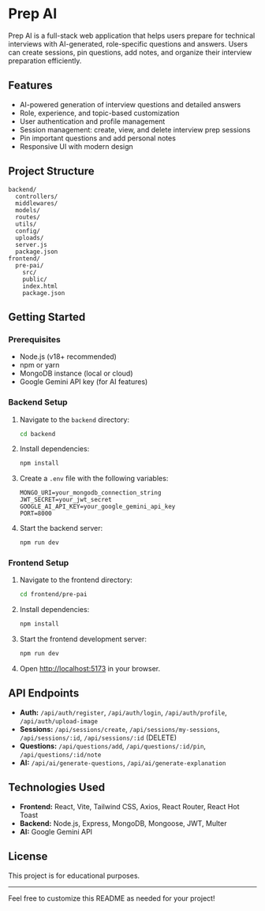 # Prep AI

Prep AI is a full-stack web application that helps users prepare for technical interviews with AI-generated, role-specific questions and answers. Users can create sessions, pin questions, add notes, and organize their interview preparation efficiently.

## Features

- AI-powered generation of interview questions and detailed answers
- Role, experience, and topic-based customization
- User authentication and profile management
- Session management: create, view, and delete interview prep sessions
- Pin important questions and add personal notes
- Responsive UI with modern design

## Project Structure

```
backend/
  controllers/
  middlewares/
  models/
  routes/
  utils/
  config/
  uploads/
  server.js
  package.json
frontend/
  pre-pai/
    src/
    public/
    index.html
    package.json
```

## Getting Started

### Prerequisites

- Node.js (v18+ recommended)
- npm or yarn
- MongoDB instance (local or cloud)
- Google Gemini API key (for AI features)

### Backend Setup

1. Navigate to the `backend` directory:
   ```sh
   cd backend
   ```
2. Install dependencies:
   ```sh
   npm install
   ```
3. Create a `.env` file with the following variables:
   ```
   MONGO_URI=your_mongodb_connection_string
   JWT_SECRET=your_jwt_secret
   GOOGLE_AI_API_KEY=your_google_gemini_api_key
   PORT=8000
   ```
4. Start the backend server:
   ```sh
   npm run dev
   ```

### Frontend Setup

1. Navigate to the frontend directory:
   ```sh
   cd frontend/pre-pai
   ```
2. Install dependencies:
   ```sh
   npm install
   ```
3. Start the frontend development server:
   ```sh
   npm run dev
   ```
4. Open [http://localhost:5173](http://localhost:5173) in your browser.

## API Endpoints

- **Auth:** `/api/auth/register`, `/api/auth/login`, `/api/auth/profile`, `/api/auth/upload-image`
- **Sessions:** `/api/sessions/create`, `/api/sessions/my-sessions`, `/api/sessions/:id`, `/api/sessions/:id` (DELETE)
- **Questions:** `/api/questions/add`, `/api/questions/:id/pin`, `/api/questions/:id/note`
- **AI:** `/api/ai/generate-questions`, `/api/ai/generate-explanation`

## Technologies Used

- **Frontend:** React, Vite, Tailwind CSS, Axios, React Router, React Hot Toast
- **Backend:** Node.js, Express, MongoDB, Mongoose, JWT, Multer
- **AI:** Google Gemini API

## License

This project is for educational purposes.

---

Feel free to customize this README as needed for your project!
